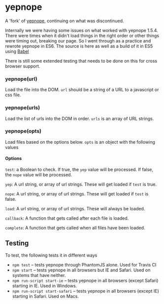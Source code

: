 # yepnope
A 'fork' of [yepnope](http://yepnopejs.com), continuing on what was discontinued.

Internally we were having some issues on what worked with yepnope 1.5.4.  There were times when it didn't load things in the right order or other things were timing out, breaking our page.  So I went through as a practice and rewrote yepnope in ES6. The source is here as well as a build of it in ES5 using [Babel](http://babeljs.io)

There is still some extended testing that needs to be done on this for cross browser support.


### yepnope(url)

Load the file into the DOM.  `url` should be a string of a URL to a javascript or css file.

### yepnope(urls)

Load the list of urls into the DOM in order.  `urls` is an array of URL strings.

### yepnope(opts)

Load files based on the options below.  `opts` is an object with the following values


#### Options

`test`: a Boolean to check.  If true, the `yep` value will be processed.  If false, the `nope` value will be processed.

`yep`: A url string, or array of url strings.  These will get loaded if `test` is true.

`nope`: A url string, or array of url strings.  These will get loaded if `test` is false.

`load`: A url string, or array of url strings.  These will always be loaded.

`callback`: A function that gets called after each file is loaded.

`complete`: A function that gets called when all files have been loaded.


## Testing

To test, the following tests it in different ways

- `npm test` – tests yepnope through PhantomJS alone.  Used for Travis CI
- `npm start` – tests yepnope in all browsers but IE and Safari.  Used on systems that have neither.
- `npm run-script start-ie` – tests yepnope in all browsers (except Safari) starting in IE.  Used in Windows.
- `npm run-script start-safari` – tests yepnope in all browsers (except IE) starting in Safari.  Used on Macs.
